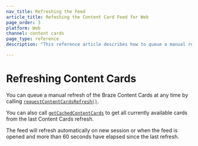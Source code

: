 ```yaml
---
nav_title: Refreshing the Feed
article_title: Refeshing the Content Card Feed for Web
page_order: 3
platform: Web
channel: content cards
page_type: reference
description: "This reference article describes how to queue a manual refresh of your Content Cards."

---
```


# Refreshing Content Cards

You can queue a manual refresh of the Braze Content Cards at any time by calling [`requestContentCardsRefresh()`](https://js.appboycdn.com/web-sdk/latest/doc/modules/appboy.html#requestcontentcardsrefresh). 

You can also call [`getCachedContentCards`](https://js.appboycdn.com/web-sdk/latest/doc/module-appboy.html#.getCachedContentCards) to get all currently available cards from the last Content Cards refresh. 

The feed will refresh automatically on new session or when the feed is opened and more than 60 seconds have elapsed since the last refresh.
